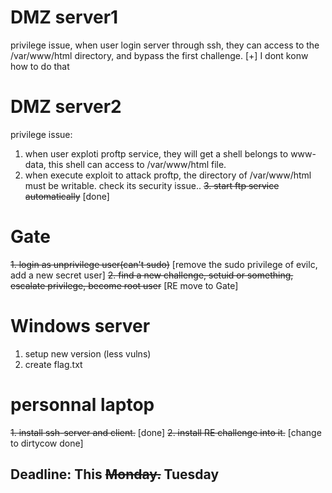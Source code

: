 # DMZ server1
privilege issue, when user login server through ssh, they can access to the /var/www/html directory, and bypass the first challenge.
[+] I dont konw how to do that
# DMZ server2
privilege issue:
  1. when user exploti proftp service, they will get a shell belongs to www-data, this shell can access to /var/www/html file.
  2. when execute exploit to attack proftp, the directory of /var/www/html must be writable. check its security issue..
 ~~3. start ftp service automatically~~ [done]
# Gate
~~1. login as unprivilege user(can't sudo)~~ [remove the sudo privilege of evilc, add a new secret user]
 ~~2. find a new challenge, setuid or something, escalate privilege, become root user~~ [RE move to Gate]
 
# Windows server
  1. setup new version (less vulns)
  2. create flag.txt
 
# personnal laptop
  ~~1. install ssh-server and client.~~ [done]
  ~~2. install RE challenge into it.~~ [change to dirtycow done]
  

## Deadline: This ~~Monday.~~ Tuesday
